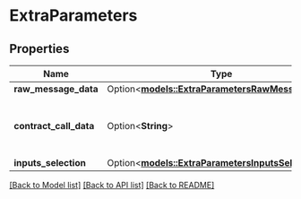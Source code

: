 # ExtraParameters

## Properties

Name | Type | Description | Notes
------------ | ------------- | ------------- | -------------
**raw_message_data** | Option<[**models::ExtraParametersRawMessageData**](ExtraParameters_rawMessageData.md)> |  | [optional]
**contract_call_data** | Option<**String**> | Hex encoded contract call data as a string. | [optional]
**inputs_selection** | Option<[**models::ExtraParametersInputsSelection**](ExtraParameters_inputsSelection.md)> |  | [optional]

[[Back to Model list]](../README.md#documentation-for-models) [[Back to API list]](../README.md#documentation-for-api-endpoints) [[Back to README]](../README.md)


